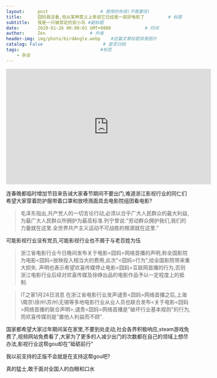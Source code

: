 ```yaml
---
layout:     post                    # 使用的布局(不需要改)
title:      囧妈我没看,但从某种意义上来说它已经是一部好电影了         # 标题
subtitle:   我是一只被禁足的安小鸟 #副标题
date:       2020-01-26 00:00:01 GMT+0800             # 时间
author:     Zen                 # 作者
header-img: img/photo/birdAngle.webp    #这篇文章标题背景图片
catalog: False                       # 是否归档
tags:                               #标签
    - 杂谈
---
```

<iframe width="560" height="315" src="https://www.youtube.com/embed/s3wkAjQ6e1c" frameborder="0" allow="accelerometer; autoplay; encrypted-media; gyroscope; picture-in-picture" allowfullscreen></iframe>

连春晚都临时增加节目来告诫大家春节期间不要出门,难道浙江影视行业的同仁们希望大家穿着防护服带着口罩和放喷溅面具去电影院组团看电影?
>毛泽东指出,共产党人的一切言论行动,必须以合乎广大人民群众的最大利益,为最广大人民群众所拥护为最高标准.列宁曾说:"劳动群众拥护我们,我们的力量就在这里.全世界共产主义运动不可战胜的根源就在这里."

可能影视行业没有党员,可能影视行业也不屑于与老百姓为伍
>浙江省电影行业今日晚间发布关于电影<囧妈>网络首播的声明,称全国影院为电影<囧妈>放映投入相当大的费用,此次"<囧妈>行为",给全国影院带来重大损失.
声明也表示希望欢喜传媒停止电影<囧妈>互联网首播的行为,否则浙江电影行业后续对欢喜传媒及徐峥出品的电影作品予以一定程度上的抵制.

>IT之家1月24日消息 在浙江省电影行业发声谴责<囧妈>网络首播之后,上海\南京\徐州\苏州\无锡等多地电影行业从业人员也联合发布<关于电影<囧妈>网络首播的联合声明>,谴责<囧妈>网络首播是"破坏行业基本规则"的行为,而欢喜传媒则是"置他人利益而不顾".

国家都希望大家过年期间呆在家里,不要到处走动,社会各界积极响应,steam游戏免费了,视频网站免费看了,大家为了更多的人减少出门的次数都在自己的领域上想尽办法,影视行业这帮gou却在"砥砺前行"

我以前支持的正版不会就是在支持这帮gou吧?

真的猛士,敢于面对全国人的白眼和口水
